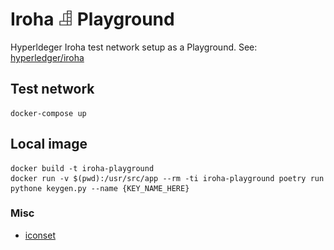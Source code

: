 # Iroha <img height="24px;" src="logo.svg" alt="Iroha Playground" /> Playground

Hyperldeger Iroha test network setup as a Playground. 
See: [hyperledger/iroha](https://github.com/hyperledger/iroha)

## Test network

```
docker-compose up
```

## Local image

```
docker build -t iroha-playground
docker run -v $(pwd):/usr/src/app --rm -ti iroha-playground poetry run pythone keygen.py --name {KEY_NAME_HERE}
```

### Misc
- [iconset](https://www.iconfinder.com/iconsets/kid-playground-and-toys)
